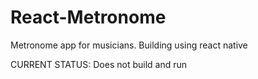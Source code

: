 # React-Metronome

Metronome app for musicians. Building using react native

CURRENT STATUS: Does not build and run
